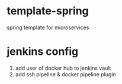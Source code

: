 # template-spring
spring template for microservices

# jenkins config
1. add user of docker hub to jenkins vault
2. add ssh pipeline & docker pipeline plugin
